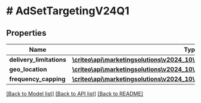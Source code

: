 # # AdSetTargetingV24Q1

## Properties

Name | Type | Description | Notes
------------ | ------------- | ------------- | -------------
**delivery_limitations** | [**\criteo\api\marketingsolutions\v2024_10\Model\AdSetDeliveryLimitationsV24Q1**](AdSetDeliveryLimitationsV24Q1.md) |  | [optional]
**geo_location** | [**\criteo\api\marketingsolutions\v2024_10\Model\AdSetGeoLocationV24Q1**](AdSetGeoLocationV24Q1.md) |  | [optional]
**frequency_capping** | [**\criteo\api\marketingsolutions\v2024_10\Model\AdSetFrequencyCappingV24Q1**](AdSetFrequencyCappingV24Q1.md) |  | [optional]

[[Back to Model list]](../../README.md#models) [[Back to API list]](../../README.md#endpoints) [[Back to README]](../../README.md)
